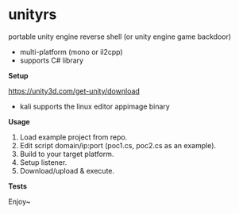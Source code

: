 # unityrs

portable unity engine reverse shell (or unity engine game backdoor)

- multi-platform (mono or il2cpp)
- supports C# library

**Setup**

https://unity3d.com/get-unity/download

- kali supports the linux editor appimage binary

**Usage**

1. Load example project from repo.
2. Edit script domain/ip:port (poc1.cs, poc2.cs as an example).
3. Build to your target platform.
4. Setup listener.
5. Download/upload & execute.

**Tests**

Enjoy~
